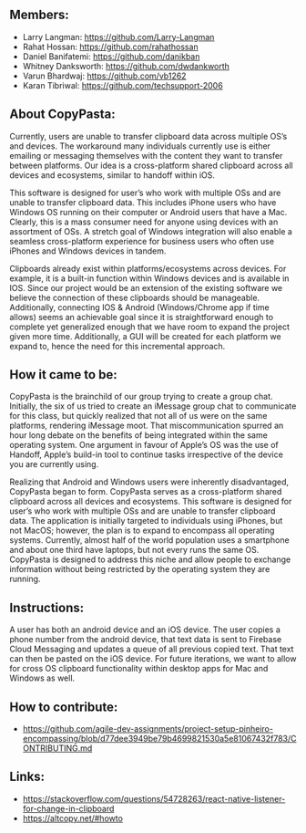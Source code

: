 Members:
--

* Larry Langman: https://github.com/Larry-Langman
* Rahat Hossan: https://github.com/rahathossan
* Daniel Banifatemi: https://github.com/danikban
* Whitney Danksworth: https://github.com/dwdankworth
* Varun Bhardwaj: https://github.com/vb1262
* Karan Tibriwal: https://github.com/techsupport-2006

About CopyPasta:
--

Currently, users are unable to transfer clipboard data across multiple OS’s and devices. The workaround many individuals currently use is either emailing or messaging themselves with the content they want to transfer between platforms. Our idea is a cross-platform shared clipboard across all devices and ecosystems, similar to handoff within iOS.

This software is designed for user’s who work with multiple OSs and are unable to transfer clipboard data. This includes iPhone users who have Windows OS running on their computer or Android users that have a Mac. Clearly, this is a mass consumer need for anyone using devices with an assortment of OSs. A stretch goal of Windows integration will also enable a seamless cross-platform experience for business users who often use iPhones and Windows devices in tandem.

Clipboards already exist within platforms/ecosystems across devices. For example, it is a built-in function within Windows devices and is available in IOS. Since our project would be an extension of the existing software we believe the connection of these clipboards should be manageable. Additionally, connecting IOS & Android (Windows/Chrome app if time allows) seems an achievable goal since it is straightforward enough to complete yet generalized enough that we have room to expand the project given more time. Additionally, a GUI will be created for each platform we expand to, hence the need for this incremental approach.


How it came to be: 
--

CopyPasta is the brainchild of our group trying to create a group chat. Initially, the six of us tried to create an iMessage group chat to communicate for this class, but quickly realized that not all of us were on the same platforms, rendering iMessage moot. That miscommunication spurred an hour long debate on the benefits of being integrated within the same operating system. One argument in favour of Apple’s OS was the use of Handoff, Apple’s build-in tool to continue tasks irrespective of the device you are currently using. 

Realizing that Android and Windows users were inherently disadvantaged, CopyPasta began to form. CopyPasta serves as a cross-platform shared clipboard across all devices and ecosystems. This software is designed for user’s who work with multiple OSs and are unable to transfer clipboard data. The application is initially targeted to individuals using iPhones, but not MacOS; however, the plan is to expand to encompass all operating systems. Currently, almost half of the world population uses a smartphone and about one third have laptops, but not every runs the same OS. CopyPasta is designed to address this niche and allow people to exchange information without being restricted by the operating system they are running. 

Instructions: 
--

A user has both an android device and an iOS device. The user copies a phone number from the android device, that text data is sent to Firebase Cloud Messaging and updates a queue of all previous copied text. That text can then be pasted on the iOS device. For future iterations, we want to allow for cross OS clipboard functionality within desktop apps for Mac and Windows as well.

How to contribute:
--

* https://github.com/agile-dev-assignments/project-setup-pinheiro-encompassing/blob/d77dee3949be79b4699821530a5e81067432f783/CONTRIBUTING.md

Links:
--

* https://stackoverflow.com/questions/54728263/react-native-listener-for-change-in-clipboard
* https://altcopy.net/#howto
